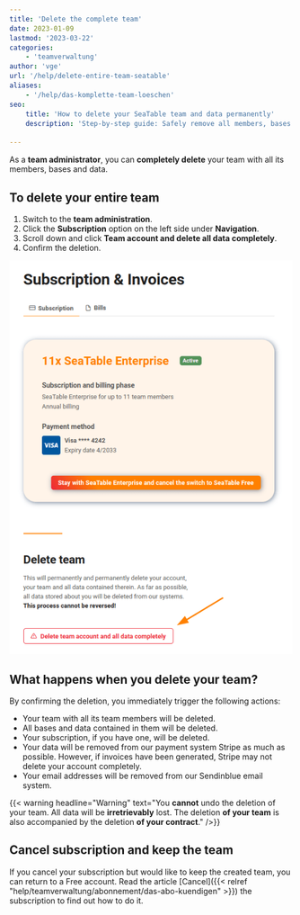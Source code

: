 ```yaml
---
title: 'Delete the complete team'
date: 2023-01-09
lastmod: '2023-03-22'
categories:
    - 'teamverwaltung'
author: 'vge'
url: '/help/delete-entire-team-seatable'
aliases:
    - '/help/das-komplette-team-loeschen'
seo:
    title: 'How to delete your SeaTable team and data permanently'
    description: 'Step-by-step guide: Safely remove all members, bases and data when deleting your SeaTable team. Learn what’s lost and what’s retained.'

---
```


As a **team administrator**, you can **completely delete** your team with all its members, bases and data.

## To delete your entire team

1. Switch to the **team administration**.
2. Click the **Subscription** option on the left side under **Navigation**.
3. Scroll down and click **Team account and delete all data completely**.
4. Confirm the deletion.

![Delete the entire team](images/delete-complete-team.png)

## What happens when you delete your team?

By confirming the deletion, you immediately trigger the following actions:

- Your team with all its team members will be deleted.
- All bases and data contained in them will be deleted.
- Your subscription, if you have one, will be deleted.
- Your data will be removed from our payment system Stripe as much as possible. However, if invoices have been generated, Stripe may not delete your account completely.
- Your email addresses will be removed from our Sendinblue email system.

{{< warning  headline="Warning"  text="You **cannot** undo the deletion of your team. All data will be **irretrievably** lost. The deletion **of your team** is also accompanied by the deletion **of your contract**." />}}

## Cancel subscription and keep the team

If you cancel your subscription but would like to keep the created team, you can return to a Free account. Read the article [Cancel]({{< relref "help/teamverwaltung/abonnement/das-abo-kuendigen" >}}) the subscription to find out how to do it.
